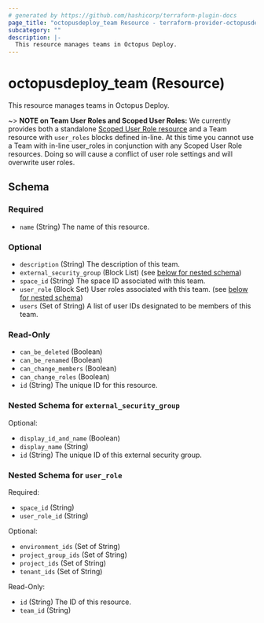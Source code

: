 ```yaml
---
# generated by https://github.com/hashicorp/terraform-plugin-docs
page_title: "octopusdeploy_team Resource - terraform-provider-octopusdeploy"
subcategory: ""
description: |-
  This resource manages teams in Octopus Deploy.
---
```


# octopusdeploy_team (Resource)

This resource manages teams in Octopus Deploy.

~> **NOTE on Team User Roles and Scoped User Roles:** We currently
provides both a standalone [Scoped User Role resource](scoped_user_role.html)
and a Team resource with `user_roles` blocks defined in-line. At this time you 
cannot use a Team with in-line user_roles in conjunction with any Scoped User Role 
resources. Doing so will cause a conflict of user role settings and will overwrite 
user roles.


<!-- schema generated by tfplugindocs -->
## Schema

### Required

- `name` (String) The name of this resource.

### Optional

- `description` (String) The description of this team.
- `external_security_group` (Block List) (see [below for nested schema](#nestedblock--external_security_group))
- `space_id` (String) The space ID associated with this team.
- `user_role` (Block Set) User roles associated with this team. (see [below for nested schema](#nestedblock--user_role))
- `users` (Set of String) A list of user IDs designated to be members of this team.

### Read-Only

- `can_be_deleted` (Boolean)
- `can_be_renamed` (Boolean)
- `can_change_members` (Boolean)
- `can_change_roles` (Boolean)
- `id` (String) The unique ID for this resource.

<a id="nestedblock--external_security_group"></a>
### Nested Schema for `external_security_group`

Optional:

- `display_id_and_name` (Boolean)
- `display_name` (String)
- `id` (String) The unique ID of this external security group.


<a id="nestedblock--user_role"></a>
### Nested Schema for `user_role`

Required:

- `space_id` (String)
- `user_role_id` (String)

Optional:

- `environment_ids` (Set of String)
- `project_group_ids` (Set of String)
- `project_ids` (Set of String)
- `tenant_ids` (Set of String)

Read-Only:

- `id` (String) The ID of this resource.
- `team_id` (String)
